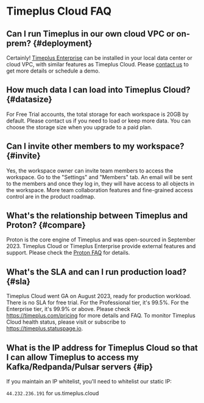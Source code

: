 # Timeplus Cloud FAQ

## Can I run Timeplus in our own cloud VPC or on-prem? {#deployment}

Certainly! [Timeplus Enterprise](timeplus-enterprise) can be installed in your local data center or cloud VPC, with similar features as Timeplus Cloud. Please [contact us](mailto:info@timeplus.com) to get more details or schedule a demo.

## How much data I can load into Timeplus Cloud? {#datasize}

For Free Trial accounts, the total storage for each workspace is 20GB by default. Please contact us if you need to load or keep more data. You can choose the storage size when you upgrade to a paid plan.

## Can I invite other members to my workspace? {#invite}

Yes, the workspace owner can invite team members to access the workspace. Go to the "Settings" and "Members" tab. An email will be sent to the members and once they log in, they will have access to all objects in the workspace. More team collaboration features and fine-grained access control are in the product roadmap.

## What's the relationship between Timeplus and Proton? {#compare}

Proton is the core engine of Timeplus and was open-sourced in September 2023. Timeplus Cloud or Timeplus Enterprise provide external features and support. Please check the [Proton FAQ](proton-faq) for details.

## What's the SLA and can I run production load? {#sla}

Timeplus Cloud went GA on August 2023, ready for production workload. There is no SLA for free trial. For the Professional tier, it's 99.5%. For the Enterprise tier, it's 99.9% or above. Please check https://timeplus.com/pricing for more details and FAQ. To monitor Timeplus Cloud health status, please visit or subscribe to https://timeplus.statuspage.io.

## What is the IP address for Timeplus Cloud so that I can allow Timeplus to access my Kafka/Redpanda/Pulsar servers {#ip}

If you maintain an IP whitelist, you'll need to whitelist our static IP:

`44.232.236.191` for us.timeplus.cloud

